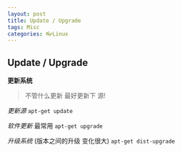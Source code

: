 ```yaml
---
layout: post
title: Update / Upgrade
tags: Misc
categories: 👓Linux
---
```


## Update / Upgrade


**更新系统**
> 不管什么更新 最好更新下 源!

*更新源*
`apt-get update`


*软件更新* 最常用
`apt-get upgrade`


*升级系统* (版本之间的升级 变化很大)
`apt-get dist-upgrade`
